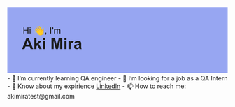 <img src="https://github.com/Aki-Mira/Aki-mira/blob/main/header.png">  
- 🌱 I’m currently learning QA engineer  
- 🔭 I’m looking for a job as a QA Intern  
- 💬 Know about my expirience <a href="https://www.linkedin.com/in/akimira/" target="_blank">LinkedIn</a>  
- 📫 How to reach me: akimiratest@gmail.com  

<!--
**Aki-Mira/Aki-mira** is a ✨ _special_ ✨ repository because its `README.md` (this file) appears on your GitHub profile.

Here are some ideas to get you started:

- 🔭 I’m currently working on ...
- 🌱 I’m currently learning ...
- 👯 I’m looking to collaborate on ...
- 🤔 I’m looking for help with ...
- 💬 Ask me about ...
- 📫 How to reach me: ...
- 😄 Pronouns: ...
- ⚡ Fun fact: ...
-->
